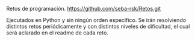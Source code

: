 Retos de programación.
https://github.com/seba-rsk/Retos.git

Ejecutados en Python y sin ningún orden específico. Se irán resolviendo distintos retos periódicamente y con distintos niveles de dificultad, el cual será aclarado en el readme de cada reto.
